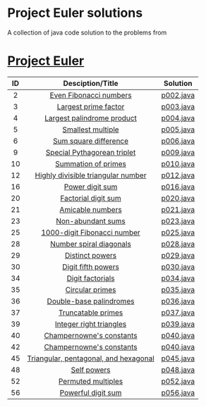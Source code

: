 # Project Euler solutions

A collection of java code solution to the problems from

# [Project Euler](https://projecteuler.net/archives)
| ID |                                                          Desciption/Title                                                         |    Solution   |
|:---:|:--------------------------------------------------------------------------------------------------------------------------:|:---------------:|
|  2  | [Even Fibonacci numbers](https://projecteuler.net/problem=2)| [p002.java](https://github.com/GouravRusiya30/EulerProject/blob/master/p002.java)
|  3  | [Largest prime factor](https://projecteuler.net/problem=3)| [p003.java](https://github.com/GouravRusiya30/EulerProject/blob/master/p003.java)
|  4  | [Largest palindrome product](https://projecteuler.net/problem=4)| [p004.java](https://github.com/GouravRusiya30/EulerProject/blob/master/p004.java)
|  5  | [Smallest multiple](https://projecteuler.net/problem=5)| [p005.java](https://github.com/GouravRusiya30/EulerProject/blob/master/p005.java)
|  6  | [Sum square difference](https://projecteuler.net/problem=6)| [p006.java](https://github.com/GouravRusiya30/EulerProject/blob/master/p006.java)
|  9  | [Special Pythagorean triplet](https://projecteuler.net/problem=9)| [p009.java](https://github.com/GouravRusiya30/EulerProject/blob/master/p009.java)
|  10  | [Summation of primes](https://projecteuler.net/problem=10)| [p010.java](https://github.com/GouravRusiya30/EulerProject/blob/master/p010.java)
|  12  | [Highly divisible triangular number](https://projecteuler.net/problem=12)| [p012.java](https://github.com/GouravRusiya30/EulerProject/blob/master/p012.java)
|  16  | [Power digit sum](https://projecteuler.net/problem=16)| [p016.java](https://github.com/GouravRusiya30/EulerProject/blob/master/p016.java)
|  20  | [Factorial digit sum](https://projecteuler.net/problem=20)| [p020.java](https://github.com/GouravRusiya30/EulerProject/blob/master/p020.java)
|  21  | [Amicable numbers](https://projecteuler.net/problem=21)| [p021.java](https://github.com/GouravRusiya30/EulerProject/blob/master/p021.java)
|  23  | [Non-abundant sums](https://projecteuler.net/problem=23)| [p023.java](https://github.com/GouravRusiya30/EulerProject/blob/master/p023.java)
|  25  | [1000-digit Fibonacci number](https://projecteuler.net/problem=25)| [p025.java](https://github.com/GouravRusiya30/EulerProject/blob/master/p025.java)
|  28  | [	Number spiral diagonals](https://projecteuler.net/problem=28)| [p028.java](https://github.com/GouravRusiya30/EulerProject/blob/master/p028.java)
|  29  | [Distinct powers](https://projecteuler.net/problem=29)| [p029.java](https://github.com/GouravRusiya30/EulerProject/blob/master/p029.java)
|  30  | [Digit fifth powers](https://projecteuler.net/problem=30)| [p030.java](https://github.com/GouravRusiya30/EulerProject/blob/master/p030.java)
|  34  | [Digit factorials](https://projecteuler.net/problem=34)| [p034.java](https://github.com/GouravRusiya30/EulerProject/blob/master/p034.java)
|  35  | [Circular primes](https://projecteuler.net/problem=35)| [p035.java](https://github.com/GouravRusiya30/EulerProject/blob/master/p035.java)
|  36  | [Double-base palindromes](https://projecteuler.net/problem=36)| [p036.java](https://github.com/GouravRusiya30/EulerProject/blob/master/p036.java)
|  37  | [Truncatable primes](https://projecteuler.net/problem=37)| [p037.java](https://github.com/GouravRusiya30/EulerProject/blob/master/p037.java)
|  39  | [Integer right triangles](https://projecteuler.net/problem=39)| [p039.java](https://github.com/GouravRusiya30/EulerProject/blob/master/p039.java)
|  40  | [Champernowne's constants](https://projecteuler.net/problem=40)| [p040.java](https://github.com/GouravRusiya30/EulerProject/blob/master/p040.java)
|  42  | [Champernowne's constants](https://projecteuler.net/problem=40)| [p040.java](https://github.com/GouravRusiya30/EulerProject/blob/master/p040.java)
|  45  | [Triangular, pentagonal, and hexagonal](https://projecteuler.net/problem=45)| [p045.java](https://github.com/GouravRusiya30/EulerProject/blob/master/p045.java)
|  48  | [Self powers](https://projecteuler.net/problem=48)| [p048.java](https://github.com/GouravRusiya30/EulerProject/blob/master/p048.java)
|  52  | [	Permuted multiples](https://projecteuler.net/problem=52)| [p052.java](https://github.com/GouravRusiya30/EulerProject/blob/master/p052.java)
|  56  | [Powerful digit sum](https://projecteuler.net/problem=56)| [p056.java](https://github.com/GouravRusiya30/EulerProject/blob/master/p056.java)
